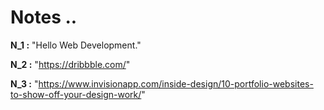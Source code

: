 # Notes ..

**N_1 :** "Hello Web Development."

**N_2 :** "https://dribbble.com/"

**N_3 :** "https://www.invisionapp.com/inside-design/10-portfolio-websites-to-show-off-your-design-work/"
